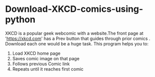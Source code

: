 # Download-XKCD-comics-using-python
XKCD is a popular geek webcomic with a website.The front page at 'https://xkcd.com' has a Prev button that guides through prior comics . Download each one would be a huge task.
This program helps you to:
1. Load XKCD home page
2. Saves comic image on that page
3. Follows previous Comic link
4. Repeats until it reaches first comic
